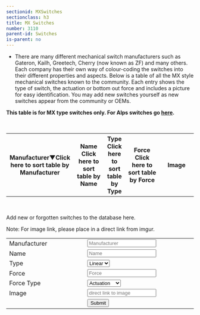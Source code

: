 ```yaml
---
sectionid: MXSwitches
sectionclass: h3
title: MX Switches
number: 3110
parent-id: Switches
is-parent: no
---
```

- There are many different mechanical switch manufacturers such as Gateron, Kailh, Greetech, Cherry (now known as ZF) and many others. Each company has their own way of colour-coding the switches into their different properties and aspects. Below is a table of all the MX style mechanical switches known to the community. Each entry shows the type of switch, the actuation or bottom out force and includes a picture for easy identification. You may add new switches yourself as new switches appear from the community or OEMs.

<b>This table is for MX type switches only. For Alps switches go <a href = "#Alps">here</a>.</b>

<br>
<table id = 'SwitchTable'>
<tr>
    <th width = '18%' height = '18%' onclick = 'sortTable(0, SwitchTable)' class = 'menu'>Manufacturer<span id = 'MXManufacturerArrow'>‌‌▼</span><span class = 'menutooltip'>Click here to sort table by Manufacturer</span></th>
    <th width = '16%' height = '16%' onclick = 'sortTable(1, SwitchTable)' class = 'menu'>Name<span id = 'MXNameArrow'>‌‌ </span><span class = 'menutooltip'>Click here to sort table by Name</span></th>
	<th width = '10%' height = '10%' onclick = 'sortTable(2, SwitchTable)' class = 'menu'>Type<span id = 'MXTypeArrow'>‌‌ </span><span class = 'menutooltip'>Click here to sort table by Type</span></th>
    <th width = '18%' height = '18%' onclick = 'sortTable(3, SwitchTable)' class = 'menu'>Force<span id = 'MXForceArrow'>‌‌ </span><span class = 'menutooltip'>Click here to sort table by Force</span></th>
	<th width = '18%' height = '18%'>Image</th>
  </tr>
</table>

<br>

Add new or forgotten switches to the database here.
<br>

Note: For image link, please place in a direct link from imgur.
<br>
<table id = 'AddSwitchTable'>
<tr>
    <td width = '18%'>Manufacturer</td>
	<td width = '18%'><input type="text" id="SwitchM" placeholder = 'Manufacturer'></td>
</tr>
<tr>	
    <td width = '16%'>Name</td>
	<td width = '16%'><input type="text" id="Name" placeholder = 'Name'></td>
</tr>
<tr>
	<td width = '10%'>Type</td>
	<td width = '10%'><select id = 'Type'>
 		<option value="Linear">Linear</option>
  		<option value="Tactile">Tactile</option>
  		<option value="Clicky">Clicky</option>
		</select>
	</td>	
</tr>
<tr>
    <td width = '18%'>Force</td>
	<td width = '18%'><input type="text" id="Force" placeholder = 'Force'></td>
</tr>
<tr>
	<td width = '18%'>Force Type</td>
	<td width = '10%'><select id = 'ForceType'>
		<option value="Actuation">Actuation</option>
 		<option value="Bottom Out">Bottom Out</option>
		</select>
	</td>
</tr>
<tr>
	<td width = '18%'>Image</td>
	<td width = '18%'><input type="text" id="Image" placeholder = 'direct link to image'></td>
</tr>
 <tr>
 	<td></td>
	<td width = '5%'><button id = 'Submit'>Submit</button></td>
 </tr>
</table>